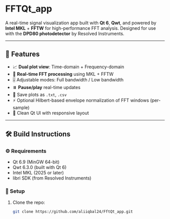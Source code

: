# FFTQt_app

A real-time signal visualization app built with **Qt 6**, **Qwt**, and powered by **Intel MKL** + **FFTW** for high-performance FFT analysis. Designed for use with the **DPD80 photodetector** by Resolved Instruments.

---

## 📡 Features

- 📈 **Dual plot view**: Time-domain + Frequency-domain
- 🧠 **Real-time FFT processing** using MKL + FFTW
- 🎚️ Adjustable modes: Full bandwidth / Low bandwidth
- ⏸️ **Pause/play** real-time updates
- 💾 Save plots as `.txt`, `.csv`
- ⚡ Optional Hilbert-based envelope normalization of FFT windows (per-sample)
- 🧱 Clean Qt UI with responsive layout

---

## 🛠️ Build Instructions

### ⚙️ Requirements

- Qt 6.9 (MinGW 64-bit)
- Qwt 6.3.0 (built with Qt 6)
- Intel MKL (2025 or later)
- libri SDK (from Resolved Instruments)

### 🔧 Setup

1. Clone the repo:
   ```bash
   git clone https://github.com/aliiqbal24/FftQt_app.git
